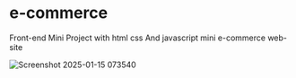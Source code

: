 # e-commerce
Front-end Mini Project with html css And javascript 
mini e-commerce web-site 





![Screenshot 2025-01-15 073540](https://github.com/user-attachments/assets/2f7a623d-552c-4feb-93ad-416d44ac6a42)
